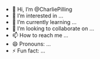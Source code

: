 - 👋 Hi, I’m @CharliePilling
- 👀 I’m interested in ...
- 🌱 I’m currently learning ...
- 💞️ I’m looking to collaborate on ...
- 📫 How to reach me ...
- 😄 Pronouns: ...
- ⚡ Fun fact: ...

<!---
CharliePilling/CharliePilling is a ✨ special ✨ repository because its `README.md` (this file) appears on your GitHub profile.
You can click the Preview link to take a look at your changes.
--->
